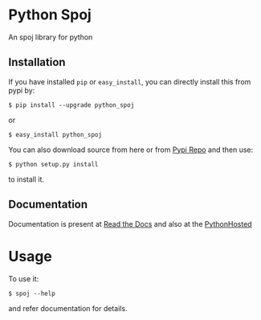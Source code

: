 # Python Spoj

An spoj library for python


## Installation

If you have installed `pip` or `easy_install`, you can directly install this from pypi by:
    
    $ pip install --upgrade python_spoj

or

    $ easy_install python_spoj

You can also download source from here or from [Pypi Repo](https://pypi.python.org/pypi/python_spoj) and then use:

    $ python setup.py install

to install it.

## Documentation

Documentation is present at [Read the Docs](http://python-spoj.rtfd.org) and also at the [PythonHosted](https://pythonhosted.org/python_spoj/)

# Usage

To use it:

    $ spoj --help

and refer documentation for details.

